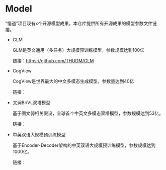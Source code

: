 # Model
“悟道”项目现有x个开源模型成果，本仓库提供所有开源成果的模型参数文件链接。

* GLM

  GLM是英文通用（多任务）大规模预训练模型，参数规模达到100亿

  链接：https://github.com/THUDM/GLM

* CogView

  CogView是世界最大的中文多模态生成模型，参数量达到40亿

  链接：
  
* 文澜BriVL双塔模型

  基于图文弱相关假设，全球首个中英文多模态双塔模型，参数规模达到53亿。
  
  链接：
  
* 中英双语大规模预训练模型

  基于Encoder-Decoder架构的中英双语大规模预训练模型，参数规模达到1000亿。
  
  链接：

